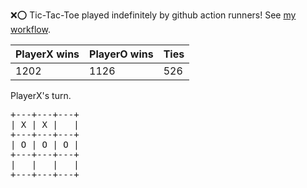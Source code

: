 :x::o: Tic-Tac-Toe played indefinitely by github action runners! See [my workflow](.github/workflows/play.yaml).

|PlayerX wins|PlayerO wins|Ties|
|-|-|-|
|1202|1126|526|

PlayerX's turn.

<pre>
+---+---+---+
| X | X |   |
+---+---+---+
| O | O | O |
+---+---+---+
|   |   |   |
+---+---+---+
</pre>